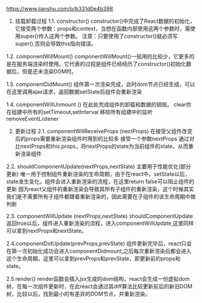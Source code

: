 https://www.jianshu.com/p/b331d0e4b398

1. 挂载卸载过程
1.1. constructor()
  constructor()中完成了React数据的初始化，它接受两个参数：props和context，当想在函数内部使用这两个参数时，需使用super()传入这两个参数。
  注意：只要使用了constructor()就必须写super(),否则会导致this指向错误。

1.2. componentWillMount()
  componentWillMount()一般用的比较少，它更多的是在服务端渲染时使用。它代表的过程是组件已经经历了constructor()初始化数据后，但是还未渲染DOM时。

1.3. componentDidMount()
  组件第一次渲染完成，此时dom节点已经生成，可以在这里调用ajax请求，返回数据setState后组件会重新渲染

1.4. componentWillUnmount ()
  在此处完成组件的卸载和数据的销毁。
  clear你在组建中所有的setTimeout,setInterval
  移除所有组建中的监听 removeEventListener

2. 更新过程
2.1. componentWillReceiveProps (nextProps)
  在接受父组件改变后的props需要重新渲染组件时用到的比较多
  接受一个参数nextProps
  通过对比nextProps和this.props，将nextProps的state为当前组件的state，从而重新渲染组件

2.2. shouldComponentUpdate(nextProps,nextState)
  主要用于性能优化(部分更新)
  唯一用于控制组件重新渲染的生命周期，由于在react中，setState以后，state发生变化，组件会进入重新渲染的流程，在这里return false可以阻止组件的更新
  因为react父组件的重新渲染会导致其所有子组件的重新渲染，这个时候其实我们是不需要所有子组件都跟着重新渲染的，因此需要在子组件的该生命周期中做判断

2.3. componentWillUpdate (nextProps,nextState)
  shouldComponentUpdate返回true以后，组件进入重新渲染的流程，进入componentWillUpdate,这里同样可以拿到nextProps和nextState。

2.4.componentDidUpdate(prevProps,prevState)
  组件更新完毕后，react只会在第一次初始化成功会进入componentDidmount,之后每次重新渲染后都会进入这个生命周期，这里可以拿到prevProps和prevState，即更新前的props和state。

2.5.render()
  render函数会插入jsx生成的dom结构，react会生成一份虚拟dom树，在每一次组件更新时，在此react会通过其diff算法比较更新前后的新旧DOM树，比较以后，找到最小的有差异的DOM节点，并重新渲染。
